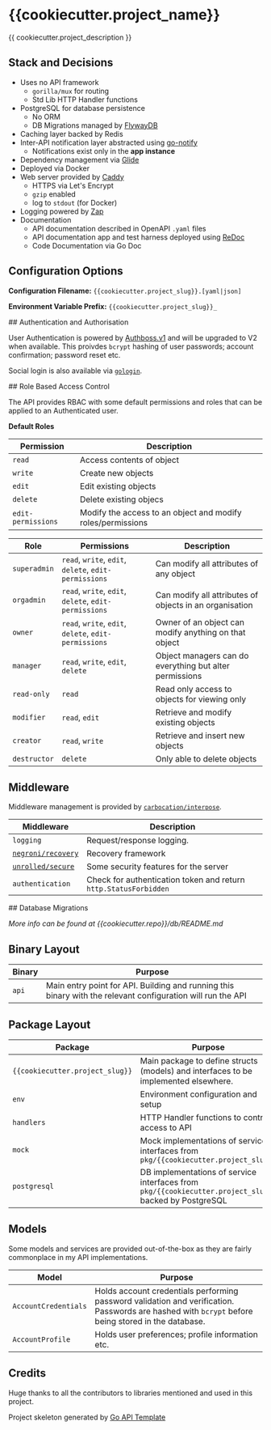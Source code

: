 # {{cookiecutter.project_name}}

{{ cookiecutter.project_description }}

## Stack and Decisions

- Uses no API framework
  - `gorilla/mux` for routing 
  - Std Lib HTTP Handler functions
- PostgreSQL for database persistence 
  - No ORM
  - DB Migrations managed by [FlywayDB](https://github.com/flyway/flyway)
- Caching layer backed by Redis
- Inter-API notification layer abstracted using [go-notify](https://github.com/bitly/go-notify)
  - Notifications exist only in the **app instance**
- Dependency management via [Glide](https://github.com/Masterminds/glide)
- Deployed via Docker 
- Web server provided by [Caddy](https://github.com/mholt/caddy)
  - HTTPS via Let's Encrypt
  - `gzip` enabled
  - log to `stdout` (for Docker)
- Logging powered by [Zap](https://github.com/uber-go/zap)
- Documentation
  - API documentation described in OpenAPI `.yaml` files
  - API documentation app and test harness deployed using [ReDoc](https://github.com/Rebilly/ReDoc)
  - Code Documentation via Go Doc

## Configuration Options

**Configuration Filename:** `{{cookiecutter.project_slug}}.[yaml|json]`

**Environment Variable Prefix:** `{{cookiecutter.project_slug}}_`

## Authentication and Authorisation

User Authentication is powered by [Authboss.v1](https://github.com/go-authboss/authboss) and will be upgraded to V2 when available. This proivdes `bcrypt` hashing of user passwords; account confirmation; password reset etc.

Social login is also available via [`gologin`](https://github.com/dghubble/gologin).

## Role Based Access Control

The API provides RBAC with some default permissions and roles that can be applied to an Authenticated user.

**Default Roles**

Permission | Description
-----------|-------------
`read` | Access contents of object
`write` | Create new objects
`edit` | Edit existing objects
`delete` | Delete existing objecs
`edit-permissions` | Modify the access to an object and modify roles/permissions

Role | Permissions | Description
-----|-------------|-------------
`superadmin` | `read`, `write`, `edit`, `delete`, `edit-permissions` | Can modify all attributes of any object
`orgadmin` | `read`, `write`, `edit`, `delete`, `edit-permissions` | Can modify all attributes of objects in an organisation
`owner` | `read`, `write`, `edit`, `delete`, `edit-permissions` | Owner of an object can modify anything on that object
`manager` | `read`, `write`, `edit`, `delete` | Object managers can do everything but alter permissions
`read-only` | `read` | Read only access to objects for viewing only
`modifier` | `read`, `edit` | Retrieve and modify existing objects
`creator` | `read`, `write` | Retrieve and insert new objects
`destructor` | `delete` | Only able to delete objects

## Middleware

Middleware management is provided by [`carbocation/interpose`](https://github.com/carbocation/interpose).

Middleware | Description 
-----------|----------
`logging` | Request/response logging. 
[`negroni/recovery`](https://github.com/urfave/negroni#recovery) | Recovery framework
[`unrolled/secure`](https://github.com/unrolled/secure) | Some security features for the server
`authentication` | Check for authentication token and return `http.StatusForbidden`

## Database Migrations

_More info can be found at {{cookiecutter.repo}}/db/README.md_

## Binary Layout

Binary | Purpose
-------|----------
`api` | Main entry point for API. Building and running this binary with the relevant configuration will run the API

## Package Layout

Package | Purpose
--------|----------
`{{cookiecutter.project_slug}}` | Main package to define structs (models) and interfaces to be implemented elsewhere. 
`env` | Environment configuration and setup
`handlers` | HTTP Handler functions to control access to API
`mock` | Mock implementations of service interfaces from `pkg/{{cookiecutter.project_slug}}`
`postgresql` | DB implementations of service interfaces from `pkg/{{cookiecutter.project_slug}}` backed by PostgreSQL

## Models

Some models and services are provided out-of-the-box as they are fairly commonplace in my API implementations.

Model | Purpose
------|---------
`AccountCredentials` | Holds account credentials performing password validation and verification. Passwords are hashed with `bcrypt` before being stored in the database.
`AccountProfile` | Holds user preferences; profile information etc.

## Credits

Huge thanks to all the contributors to libraries mentioned and used in this project.

Project skeleton generated by [Go API Template](https://github.com/kisamoto/cookiecutter-golang-api)
